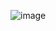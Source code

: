 ![image](https://github.com/GitMasterNikanjam/PCB_utility/assets/19185155/b0447951-db9c-4e6b-ae25-8125e0a4a95d)

